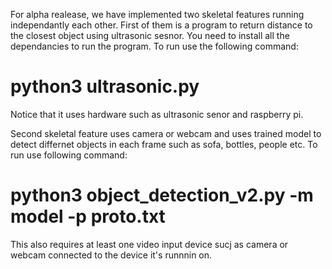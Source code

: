 For alpha realease, we have implemented two skeletal features running independantly each other. 
First of them is a program to return distance to the closest object using ultrasonic sesnor. You need to install all the dependancies to run the program. 
To run use the following command:

# python3 ultrasonic.py

Notice that it uses hardware such as ultrasonic senor and raspberry pi.


Second skeletal feature uses camera or webcam and uses trained model to detect differnet objects in each frame such as sofa, bottles, people etc.
To run use following command:

# python3 object_detection_v2.py -m model -p proto.txt

This also requires at least one video input device sucj as camera or webcam connected to the device it's runnnin on.
